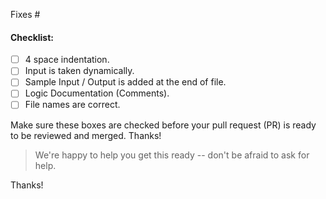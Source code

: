 <!-- Add the issue number that is fixed by this PR (In the form Fixes #45) -->
Fixes #

#### Checklist:
- [ ] 4 space indentation.
- [ ] Input is taken dynamically.
- [ ] Sample Input / Output is added at the end of file.
- [ ] Logic Documentation (Comments).
- [ ] File names are correct.

Make sure these boxes are checked before your pull request (PR) is ready to be reviewed and merged. Thanks!


> We're happy to help you get this ready -- don't be afraid to ask for help.

Thanks!
